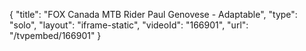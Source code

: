 {
    "title": "FOX Canada MTB Rider Paul Genovese - Adaptable",
    "type": "solo",
    "layout": "iframe-static",
    "videoId": "166901",
    "url": "\/tvpembed\/166901"
}